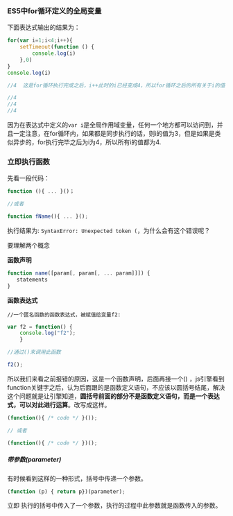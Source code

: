 ### ES5中for循环定义的全局变量

下面表达式输出的结果为：

```js
for(var i=1;i<4;i++){
    setTimeout(function () {
        console.log(i)
    },0)
}
console.log(i)

//4  这是for循环执行完成之后，i++此时的i已经变成4，所以for循环之后的所有关于i的值都是4

//4
//4
//4
```

因为在表达式中定义的`var i`是全局作用域变量，任何一个地方都可以访问到，并且一定注意，在for循环内，如果都是同步执行的话，则i的值为3，但是如果是类似异步的，for执行完毕之后为i为4，所以所有i的值都为4.

### 立即执行函数

先看一段代码：

```js
function (){ ... }()；

//或者

function fName(){ ... }();
```

执行结果为: `SyntaxError: Unexpected token (`，为什么会有这个错误呢？

要理解两个概念

**函数声明**

```js
function name([param[, param[, ... param]]]) {
   statements
}
```

**函数表达式**

```
//一个匿名函数的函数表达式，被赋值给变量f2:
```

```js
var f2 = function() {
    console.log("f2");
    }

//通过()来调用此函数

f2();
```

所以我们来看之前报错的原因，这是一个函数声明，后面再接一个\(\) ，js引擎看到function关键字之后，认为后面跟的是函数定义语句，不应该以圆括号结尾，解决这个问题就是让引擎知道，**圆括号前面的部分不是函数定义语句，而是一个表达式，可以对此进行运算**。改写成这样。

```js
(function(){ /* code */ }()); 

// 或者

(function(){ /* code */ })();
```

##### 带参数\(parameter\)

有时候看到这样的一种形式，括号中传递一个参数。

```js
(function (p) { return p})(parameter);
```

立即 执行的括号中传入了一个参数，执行的过程中此参数就是函数传入的参数。

